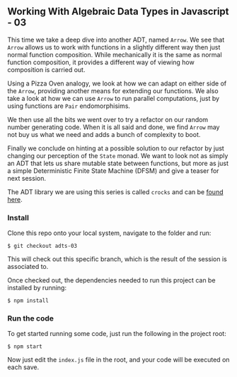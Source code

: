 ## Working With Algebraic Data Types in Javascript - 03

This time we take a deep dive into another ADT, named `Arrow`. We see that `Arrow` allows us to work with functions in a slightly different way then just normal function composition. While mechanically it is the same as normal function composition, it provides a different way of viewing how composition is carried out.

Using a Pizza Oven analogy, we look at how we can adapt on either side of the `Arrow`, providing another means for extending our functions. We also take a look at how we can use `Arrow` to run parallel computations, just by using functions are `Pair` endomorphisims.

We then use all the bits we went over to try a refactor on our random number generating code. When it is all said and done, we find `Arrow` may not buy us what we need and adds a bunch of complexity to boot.

Finally we conclude on hinting at a possible solution to our refactor by just changing our perception of the `State` monad. We want to look not as simply an ADT that lets us share mutable state between functions, but more as just a simple Deterministic Finite State Machine (DFSM) and give a teaser for next session.

The ADT library we are using this series is called `crocks` and can be [found here](https://github.com/evilsoft/crocks).

### Install

Clone this repo onto your local system, navigate to the folder and run:

```
$ git checkout adts-03
```
This will check out this specific branch, which is the result of the session is associated to.

Once checked out, the dependencies needed to run this project can be installed by running:
```
$ npm install
```

### Run the code

To get started running some code, just run the following in the project root:

```
$ npm start
```

Now just edit the `index.js` file in the root, and your code will be executed on each save.
